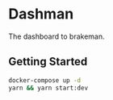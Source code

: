 # Dashman

The dashboard to brakeman.

## Getting Started

```sh
docker-compose up -d
yarn && yarn start:dev
```
